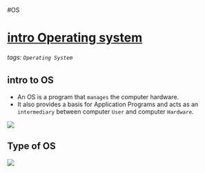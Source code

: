#OS 
# [intro Operating system](https://www.youtube.com/watch?v=vBURTt97EkA&list=PLBlnK6fEyqRiVhbXDGLXDk_OQAeuVcp2O&ab_channel=NesoAcademy)
###### tags: `Operating System`

## intro to OS
- An OS is a program that `manages` the computer hardware.
- It also provides a basis for Application Programs and acts as an `intermediary` between computer `User` and computer `Hardware`.

![](https://i.imgur.com/n01r1G2.png)

## Type of OS
![](https://i.imgur.com/LCxr2am.png)

